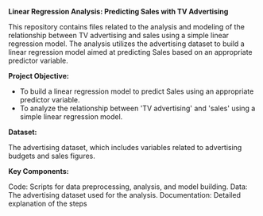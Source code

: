 **Linear Regression Analysis: Predicting Sales with TV Advertising**

This repository contains files related to the analysis and modeling of the relationship between TV advertising and sales using a simple linear regression model. The analysis utilizes the advertising dataset to build a linear regression model aimed at predicting Sales based on an appropriate predictor variable.

**Project Objective:**

- To build a linear regression model to predict Sales using an appropriate predictor variable.
- To analyze the relationship between 'TV advertising' and 'sales' using a simple linear regression model.

**Dataset:**

The advertising dataset, which includes variables related to advertising budgets and sales figures.

**Key Components:**

Code: Scripts for data preprocessing, analysis, and model building.
Data: The advertising dataset used for the analysis.
Documentation: Detailed explanation of the steps
